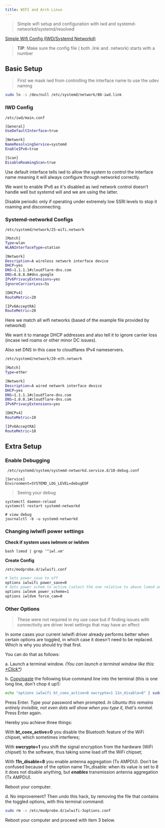 ```yaml
---
title: WIFI and Arch Linux
---
```


> Simple wifi setup and configuration with iwd and systemd-networkd/systemd/resolved

[Simple Wifi Config (IWD/Systemd Networkd)](https://insanity.industries/post/simple-wifi/)

> **TIP**: Make sure the config file ( both .link and .network) starts with a number

## Basic Setup

> First we mask iwd from controlling the interface name to use the udev naming

```bash
sudo ln -s /dev/null /etc/systemd/network/80-iwd.link
```



### IWD Config

```
/etc/iwd/main.conf
```

```bash
[General]
UseDefaultInterface=true

[Network]
NameResolvingService=systemd
EnableIPv6=true

[Scan]
DisableRoamingScan=true
```

Use default interface tells iwd to allow the system to control the interface name meaning it will always configure through networkd correctly.

We want to enable IPv6 as it's disabled as iwd network control doesn't handle well but systemd will and we are using the latter.

Disable periodic only if operating under extremely low SSRI levels to stop it roaming and disconnecting.

### Systemd-networkd Configs

```
/etc/systemd/network/25-wifi.network
```

```bash
[Match]
Type=wlan
WLANInterfaceType=station

[Network]
Description=A wireless network interface device
DHCP=yes
DNS=1.1.1.1#cloudflare-dns.com
DNS=8.8.8.8#dns.google
IPv6PrivacyExtensions=yes
IgnoreCarrierLoss=5s

[DHCPv4]
RouteMetric=20

[IPv6AcceptRA]
RouteMetric=20
```

Here we match all wifi networks (based of the example file provided by networkd)

We want it to manage DHCP addresses and also tell it to ignore carrier loss (incase iwd roams or other minor DC issues).

Also set DNS in this case to cloudflares IPv4 nameservers.

```bash
/etc/systemd/network/20-eth.network
```

```bash
[Match]
Type=ether

[Network]
Description=A wired network interface device
DHCP=yes
DNS=1.1.1.1#cloudflare-dns.com
DNS=1.0.0.1#cloudflare-dns.com
IPv6PrivacyExtensions=yes

[DHCPv4]
RouteMetric=10

[IPv6AcceptRA]
RouteMetric=10
```



## Extra Setup

### Enable Debugging

```shell
 /etc/systemd/system/systemd-networkd.service.d/10-debug.conf
```

```shell
[Service]
Environment=SYSTEMD_LOG_LEVEL=debugEOF
```



> Seeing your debug

```shell
systemctl daemon-reload
systemctl restart systemd-networkd

# view debug
journalctl -b -u systemd-networkd
```



### Changing iwlwifi power settings

**Check if system uses iwlmvm or iwldvm**

```shell
bash lsmod | grep '^iwl.vm'
```

**Create Config**

```
/etc/modprobe.d/iwlwifi.conf
```

```bash
# Sets power_save to off
options iwlwifi power_save=0
# Sets power schem to active (select the one relative to above lsmod output)
options iwlmvm power_scheme=1
options iwldvm force_cam=0
```

### Other Options

> These were not required in my use case but if finding issues with connectivity are driver level settings that may have an effect

In some cases your current iwlwifi  driver already performs better when certain options are toggled, in  which case it doesn't need to be replaced. Which is why you should try  that first.

 You can do that as follows:

 a. Launch a terminal window.
*(You can launch a terminal window like this: [\*Click\*](https://easylinuxtipsproject.blogspot.com/p/terminal.html))*

 b. [Copy/paste](https://easylinuxtipsproject.blogspot.com/p/copy-paste.html) the following blue command line into the terminal (this is one long line, don't chop it up!):
```bash
echo "options iwlwifi bt_coex_active=0 swcrypto=1 11n_disable=8" | sudo tee /etc/modprobe.d/iwlwifi-3options.conf
```
Press Enter. Type your password when prompted. *In Ubuntu this remains entirely invisible, not even dots will show when you type it, that's normal.* Press Enter again.

Hereby you achieve three things:

With **bt_coex_active=0** you disable the Bluetooth feature of the WiFi chipset, which sometimes interferes;

With **swcrypto=1** you shift the signal encryption from the hardware (WiFi chipset) to the software, thus taking some load off the WiFi chipset;

With **11n_disable=8** you enable antenna aggregation (Tx AMPDU). Don't be confused because of the option name 11n_disable: when its value is set to 8 it does not disable anything, but ***enables*** transmission antenna aggregation (Tx AMPDU).

Reboot your computer.

d. No improvement? Then undo this hack, by removing the file that contains the toggled options, with this terminal command:

```bash
sudo rm -v /etc/modprobe.d/iwlwifi-3options.conf
```

Reboot your computer and proceed with item 3 below.
